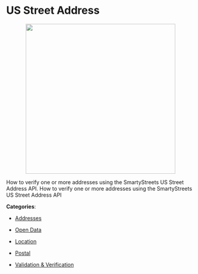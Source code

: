 # US Street Address
<p align="center">
    <img width="400" src="https://raw.githubusercontent.com/apis-list/apis-list/apis/us-street-address/logo_256x256.png" />
</p>

How to verify one or more addresses using the SmartyStreets US Street Address API. How to verify one or more addresses using the SmartyStreets US Street Address API



**Categories**:

- [Addresses](https://github.com/apis-list/apis-list#addresses)

- [Open Data](https://github.com/apis-list/apis-list#open-data)

- [Location](https://github.com/apis-list/apis-list#location)

- [Postal](https://github.com/apis-list/apis-list#postal)

- [Validation & Verification](https://github.com/apis-list/apis-list#validation-and-verification)



